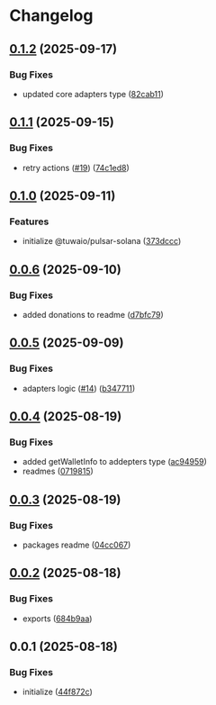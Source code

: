 # Changelog

## [0.1.2](https://github.com/TuwaIO/pulsar-core/compare/pulsar-core-v0.1.1...pulsar-core-v0.1.2) (2025-09-17)


### Bug Fixes

* updated core adapters type ([82cab11](https://github.com/TuwaIO/pulsar-core/commit/82cab115b46a7ee0fbd4192b2549a48713d9d983))

## [0.1.1](https://github.com/TuwaIO/pulsar-core/compare/pulsar-core-v0.1.0...pulsar-core-v0.1.1) (2025-09-15)


### Bug Fixes

* retry actions ([#19](https://github.com/TuwaIO/pulsar-core/issues/19)) ([74c1ed8](https://github.com/TuwaIO/pulsar-core/commit/74c1ed8a6bc1c9548951bb05b389d70abbacb840))

## [0.1.0](https://github.com/TuwaIO/pulsar-core/compare/pulsar-core-v0.0.6...pulsar-core-v0.1.0) (2025-09-11)


### Features

* initialize @tuwaio/pulsar-solana ([373dccc](https://github.com/TuwaIO/pulsar-core/commit/373dccce06ee13a18c95b474a67af22f01fbb980))

## [0.0.6](https://github.com/TuwaIO/pulsar-core/compare/pulsar-core-v0.0.5...pulsar-core-v0.0.6) (2025-09-10)


### Bug Fixes

* added donations to readme ([d7bfc79](https://github.com/TuwaIO/pulsar-core/commit/d7bfc79fb0d918c5af2e46224278a2ad9c64ea26))

## [0.0.5](https://github.com/TuwaIO/pulsar-core/compare/pulsar-core-v0.0.4...pulsar-core-v0.0.5) (2025-09-09)


### Bug Fixes

* adapters logic ([#14](https://github.com/TuwaIO/pulsar-core/issues/14)) ([b347711](https://github.com/TuwaIO/pulsar-core/commit/b3477117e051ceadaa75a119427c5ec9acecaeb6))

## [0.0.4](https://github.com/TuwaIO/pulsar-core/compare/pulsar-core-v0.0.3...pulsar-core-v0.0.4) (2025-08-19)

### Bug Fixes

- added getWalletInfo to addepters type ([ac94959](https://github.com/TuwaIO/pulsar-core/commit/ac9495923e01fe0a5b726d977924d7e55dc2aa45))
- readmes ([0719815](https://github.com/TuwaIO/pulsar-core/commit/07198153161fb7ab8490c2e80caac344eea77477))

## [0.0.3](https://github.com/TuwaIO/pulsar-core/compare/pulsar-core-v0.0.2...pulsar-core-v0.0.3) (2025-08-19)

### Bug Fixes

- packages readme ([04cc067](https://github.com/TuwaIO/pulsar-core/commit/04cc0678f80f210bbd245c5f9669c34dd5c2dc13))

## [0.0.2](https://github.com/TuwaIO/pulsar-core/compare/pulsar-core-v0.0.1...pulsar-core-v0.0.2) (2025-08-18)

### Bug Fixes

- exports ([684b9aa](https://github.com/TuwaIO/pulsar-core/commit/684b9aadd11220d1da13f5769f3b64f7e630140d))

## 0.0.1 (2025-08-18)

### Bug Fixes

- initialize ([44f872c](https://github.com/TuwaIO/pulsar-core/commit/44f872c8f9b5fcd7d79be45723669fe08a279bbb))
